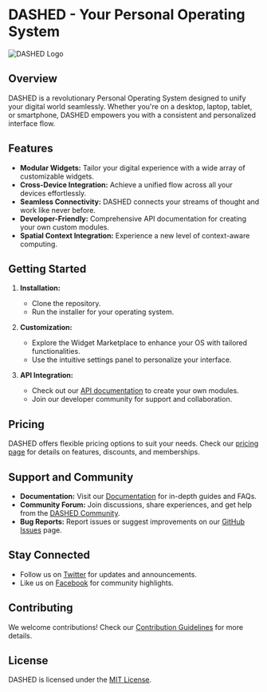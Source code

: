 # DASHED - Your Personal Operating System

![DASHED Logo](link-to-your-logo.png)

## Overview

DASHED is a revolutionary Personal Operating System designed to unify your digital world seamlessly. Whether you're on a desktop, laptop, tablet, or smartphone, DASHED empowers you with a consistent and personalized interface flow.

## Features

- **Modular Widgets:** Tailor your digital experience with a wide array of customizable widgets.
- **Cross-Device Integration:** Achieve a unified flow across all your devices effortlessly.
- **Seamless Connectivity:** DASHED connects your streams of thought and work like never before.
- **Developer-Friendly:** Comprehensive API documentation for creating your own custom modules.
- **Spatial Context Integration:** Experience a new level of context-aware computing.

## Getting Started

1. **Installation:**
   - Clone the repository.
   - Run the installer for your operating system.

2. **Customization:**
   - Explore the Widget Marketplace to enhance your OS with tailored functionalities.
   - Use the intuitive settings panel to personalize your interface.

3. **API Integration:**
   - Check out our [API documentation](link-to-api-docs) to create your own modules.
   - Join our developer community for support and collaboration.

## Pricing

DASHED offers flexible pricing options to suit your needs. Check our [pricing page](link-to-pricing) for details on features, discounts, and memberships.

## Support and Community

- **Documentation:** Visit our [Documentation](link-to-docs) for in-depth guides and FAQs.
- **Community Forum:** Join discussions, share experiences, and get help from the [DASHED Community](link-to-forum).
- **Bug Reports:** Report issues or suggest improvements on our [GitHub Issues](link-to-issues) page.

## Stay Connected

- Follow us on [Twitter](link-to-twitter) for updates and announcements.
- Like us on [Facebook](link-to-facebook) for community highlights.

## Contributing

We welcome contributions! Check our [Contribution Guidelines](link-to-contributing) for more details.

## License

DASHED is licensed under the [MIT License](link-to-license).
